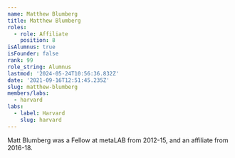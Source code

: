 ```yaml
---
name: Matthew Blumberg
title: Matthew Blumberg
roles:
  - role: Affiliate
    position: 8
isAlumnus: true
isFounder: false
rank: 99
role_string: Alumnus
lastmod: '2024-05-24T10:56:36.832Z'
date: '2021-09-16T12:51:45.235Z'
slug: matthew-blumberg
members/labs:
  - harvard
labs:
  - label: Harvard
    slug: harvard
---
```

Matt Blumberg was a Fellow at metaLAB from 2012-15, and an affiliate from 2016-18.